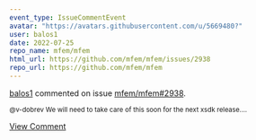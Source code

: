 ```yaml
---
event_type: IssueCommentEvent
avatar: "https://avatars.githubusercontent.com/u/5669480?"
user: balos1
date: 2022-07-25
repo_name: mfem/mfem
html_url: https://github.com/mfem/mfem/issues/2938
repo_url: https://github.com/mfem/mfem
---
```


<a href='https://github.com/balos1' target='_blank'>balos1</a> commented on issue <a href='https://github.com/mfem/mfem/issues/2938' target='_blank'>mfem/mfem#2938</a>.

<small>@v-dobrev We will need to take care of this soon for the next xsdk release....</small>

<a href='https://github.com/mfem/mfem/issues/2938' target='_blank'>View Comment</a>
